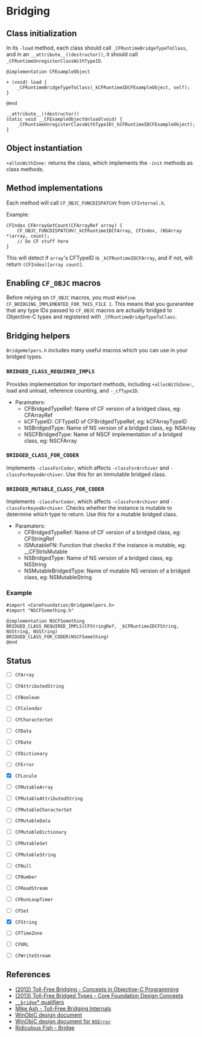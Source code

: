 # Bridging

## Class initialization

In its `-load` method, each class should call `_CFRuntimeBridgeTypeToClass`, and in an `__attribute__((destructor))`, it should call `_CFRuntimeUnregisterClassWithTypeID`.

```objc
@implementation CFExampleObject

+ (void) load {
    _CFRuntimeBridgeTypeToClass(_kCFRuntimeIDCFExampleObject, self);
}

@end

__attribute__((destructor))
static void __CFExampleObjectUnload(void) {
    _CFRuntimeUnregisterClassWithTypeID(_kCFRuntimeIDCFExampleObject);
}
```

## Object instantiation

`+allocWithZone:` returns the class, which implements the `-init` methods as class methods.

## Method implementations

Each method will call `CF_OBJC_FUNCDISPATCHV` from `CFInternal.h`.

Example:
```objc
CFIndex CFArrayGetCount(CFArrayRef array) {
    CF_OBJC_FUNCDISPATCHV(_kCFRuntimeIDCFArray, CFIndex, (NSArray *)array, count);
    // Do CF stuff here
}
```

This will detect if `array`'s CFTypeID is `_kCFRuntimeIDCFArray`, and if not, will
return `(CFIndex)[array count]`.

## Enabling `CF_OBJC` macros

Before relying on `CF_OBJC` macros, you must `#define CF_BRIDGING_IMPLEMENTED_FOR_THIS_FILE 1`. This means that you gurarantee that any type IDs passed to `CF_OBJC` macros are actually bridged to Objective-C types and registered with `_CFRuntimeBridgeTypeToClass`.

## Bridging helpers

`BridgeHelpers.h` includes many useful macros which you can use in your bridged types.

### `BRIDGED_CLASS_REQUIRED_IMPLS`

Provides implementation for important methods, including `+allocWithZone:`, load and unload, reference counting, and `-_cfTypeID`.

* Paramaters:
  * CFBridgedTypeRef:        Name of CF version of a bridged class,                              eg:  CFArrayRef
  * kCFTypeID:               CFTypeID of CFBridgedTypeRef,                                       eg:  kCFArrayTypeID
  * NSBridgedType:           Name of NS version of a bridged class,                              eg:  NSArray
  * NSCFBridgedType:         Name of NSCF implementation of a bridged class,                     eg:  NSCFArray

### `BRIDGED_CLASS_FOR_CODER`

Implements `-classForCoder`, which affects `-classForArchiver` and `-classForKeyedArchiver`.
Use this for an immutable bridged class.

### `BRIDGED_MUTABLE_CLASS_FOR_CODER`

Implements `-classForCoder`, which affects `-classForArchiver` and `-classForKeyedArchiver`. 
Checks whether the instance is mutable to determine which type to return.
Use this for a mutable bridged class.

* Paramaters:
  * CFBridgedTypeRef:        Name of CF version of a bridged class,                              eg: CFStringRef
  * ISMutableFN:             Function that checks if the instance is mutable,                    eg: __CFStrIsMutable
  * NSBridgedType:           Name of NS version of a bridged class,                              eg: NSString
  * NSMutableBridgedType:    Name of mutable NS version of a bridged class,                      eg: NSMutableString

### Example

```objc
#import <CoreFoundation/BridgeHelpers.h>
#import "NSCFSomething.h"

@implementation NSCFSomething
BRIDGED_CLASS_REQUIRED_IMPLS(CFStringRef, _kCFRuntimeIDCFString, NSString, NSString)
BRIDGED_CLASS_FOR_CODER(NSCFSomething)
@end
```

## Status

* [ ] `CFArray`
* [ ] `CFAttributedString`
* [ ] `CFBoolean`
* [ ] `CFCalendar`
* [ ] `CFCharacterSet`
* [ ] `CFData`
* [ ] `CFDate`
* [ ] `CFDictionary`
* [ ] `CFError`
* [X] `CFLocale`
* [ ] `CFMutableArray`
* [ ] `CFMutableAttributedString`
* [ ] `CFMutableCharacterSet`
* [ ] `CFMutableData`
* [ ] `CFMutableDictionary`
* [ ] `CFMutableSet`
* [ ] `CFMutableString`
* [ ] `CFNull`
* [ ] `CFNumber`
* [ ] `CFReadStream`
* [ ] `CFRunLoopTimer`
* [ ] `CFSet`
* [X] `CFString`
* [ ] `CFTimeZone`
* [ ] `CFURL`
* [ ] `CFWriteStream`


## References

* [(2012) Toll-Free Bridging - Concepts in Objective-C Programming](https://developer.apple.com/library/archive/documentation/General/Conceptual/CocoaEncyclopedia/Toll-FreeBridgin/Toll-FreeBridgin.html#//apple_ref/doc/uid/TP40010810-CH2)
* [(2013) Toll-Free Bridged Types - Core Foundation Design Concepts](https://developer.apple.com/library/archive/documentation/CoreFoundation/Conceptual/CFDesignConcepts/Articles/tollFreeBridgedTypes.html)
* [`__bridge`* qualifiers](https://blogs.remobjects.com/2013/04/02/cocoacorefoundation-bridging-explained/)
* [Mike Ash - Toll-Free Bridging Internals](https://www.mikeash.com/pyblog/friday-qa-2010-01-22-toll-free-bridging-internals.html)
* [WinObjC design document](https://github.com/microsoft/WinObjC/blob/develop/docs/CoreFoundation/CoreFoundationDevDesign.md)
* [WinObjC design document for `NSError`](https://github.com/microsoft/WinObjC/blob/develop/docs/CoreFoundation/NSCFErrorDesign.md)
* [Ridiculous Fish - Bridge](http://web.archive.org/web/20101223180747if_/https://ridiculousfish.com/blog/archives/2006/09/09/bridge/#fish_made_a_mess)